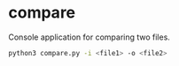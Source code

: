 # compare

Console application for comparing two files.

```bash
python3 compare.py -i <file1> -o <file2>
```
